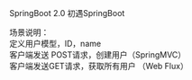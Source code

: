 SpringBoot 2.0  初遇SpringBoot

场景说明：   
    定义用户模型，ID，name  
    客户端发送 POST请求，创建用户（SpringMVC）  
    客户端发送GET请求，获取所有用户 （Web Flux）